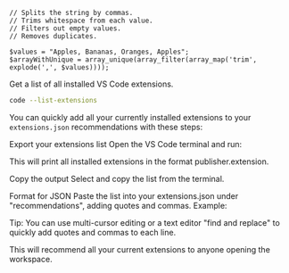     // Splits the string by commas.
    // Trims whitespace from each value.
    // Filters out empty values.
    // Removes duplicates.

    $values = "Apples, Bananas, Oranges, Apples";
    $arrayWithUnique = array_unique(array_filter(array_map('trim', explode(',', $values))));


Get a list of all installed VS Code extensions.

```bash
code --list-extensions
```



You can quickly add all your currently installed extensions to your `extensions.json` recommendations with these steps:

Export your extensions list
Open the VS Code terminal and run:

This will print all installed extensions in the format publisher.extension.

Copy the output
Select and copy the list from the terminal.

Format for JSON
Paste the list into your extensions.json under "recommendations", adding quotes and commas.
Example:

Tip:
You can use multi-cursor editing or a text editor "find and replace" to quickly add quotes and commas to each line.

This will recommend all your current extensions to anyone opening the workspace.